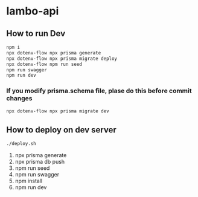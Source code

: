 # lambo-api

## How to run Dev

```bash
npm i
npx dotenv-flow npx prisma generate
npx dotenv-flow npx prisma migrate deploy
npx dotenv-flow npm run seed
npm run swagger
npm run dev
```

### If you modify prisma.schema file, plase do this before commit changes

```bash
npx dotenv-flow npx prisma migrate dev
```

## How to deploy on dev server

```bash
./deploy.sh
```

1. npx prisma generate
2. npx prisma db push
3. npm run seed
4. npm run swagger
5. npm install
6. npm run dev

